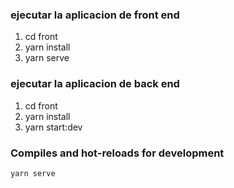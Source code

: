 ### ejecutar la aplicacion de front end
1) cd front
2) yarn install
3) yarn serve

### ejecutar la aplicacion de back end
1) cd front
2) yarn install
3) yarn start:dev


### Compiles and hot-reloads for development
```
yarn serve